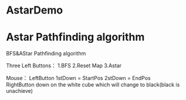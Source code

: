# AstarDemo
# Astar Pathfinding algorithm

BFS&AStar Pathfinding algorithm

Three Left Buttons：
1.BFS
2.Reset Map
3.Astar 

Mouse：
LeftButton 1stDown = StartPos  2stDown = EndPos  
RightButton down on the white cube which will change to black(black is unachieve)
